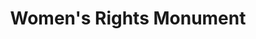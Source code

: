 ---
pid: ch430
title: Women's Rights Monument
location_transcription: 
coordinates: "[-75.163779269193, 39.952345822915]"
zipcode: 
gen_neighborhood: 
neighborhood: 
outside_phl: 
age: '30'
age_range: 30-39
instagram: 
image_file_name: ch_430.jpg
proposal_transcription: a combination of various US women rights activists throughout
  the history of the country.
topic: 
topic_summary: 
type: 
keywords_other: 
credit: 
image_labels: 
twitter: 
facebook: 
permalink: "/monuments/ch430/"
layout: item-page
---